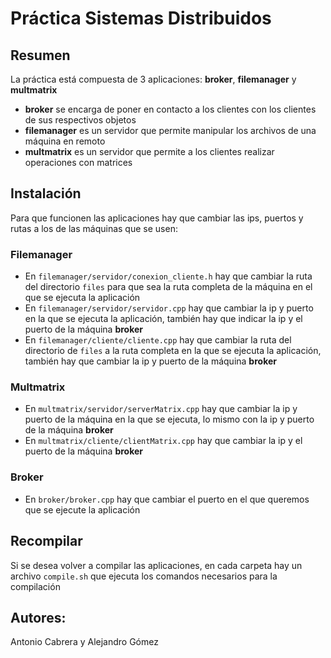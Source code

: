 # Práctica Sistemas Distribuidos

## Resumen
La práctica está compuesta de 3 aplicaciones: **broker**, **filemanager** y **multmatrix**

- **broker** se encarga de poner en contacto a los clientes con los clientes de sus respectivos objetos
- **filemanager** es un servidor que permite manipular los archivos de una máquina en remoto
- **multmatrix** es un servidor que permite a los clientes realizar operaciones con matrices

## Instalación
Para que funcionen las aplicaciones hay que cambiar las ips, puertos y rutas a los de las máquinas que se usen:

### Filemanager
- En `filemanager/servidor/conexion_cliente.h` hay que cambiar la ruta del directorio `files` para que sea la ruta completa de la máquina en el que se ejecuta la aplicación
- En `filemanager/servidor/servidor.cpp` hay que cambiar la ip y puerto en la que se ejecuta la aplicación, también hay que indicar la ip y el puerto de la máquina **broker**
- En `filemanager/cliente/cliente.cpp` hay que cambiar la ruta del directorio de `files` a la ruta completa en la que se ejecuta la aplicación, también hay que cambiar la ip y puerto de la máquina **broker**

### Multmatrix
- En `multmatrix/servidor/serverMatrix.cpp` hay que cambiar la ip y puerto de la máquina en la que se ejecuta, lo mismo con la ip y puerto de la máquina **broker**
- En `multmatrix/cliente/clientMatrix.cpp` hay que cambiar la ip y el puerto de la máquina **broker** 

### Broker
- En `broker/broker.cpp` hay que cambiar el puerto en el que queremos que se ejecute la aplicación

## Recompilar
Si se desea volver a compilar las aplicaciones, en cada carpeta hay un archivo `compile.sh` que ejecuta los comandos necesarios para la compilación

## Autores:
Antonio Cabrera y Alejandro Gómez

